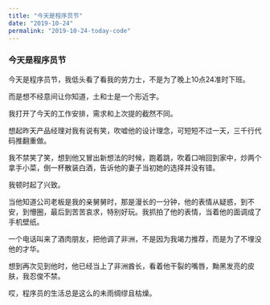 ```yaml
---
title: "今天是程序员节"
date: "2019-10-24"
permalink: "2019-10-24-today-code"
---
```


### 今天是程序员节

今天是程序员节，我低头看了看我的劳力士，不是为了晚上10点24准时下班。

而是想不经意间让你知道，土和士是一个形近字。

我打开了今天的工作安排，需求和上次提的截然不同。

想起昨天产品经理对我有说有笑，吹嘘他的设计理念，可短短不过一天，三千行代码推翻重做。

我不禁笑了笑，想到他又冒出新想法的时候，跑着跳，吹着口哨回到家中，炒两个拿手小菜，倒一杯散装白酒，告诉他的妻子当初她的选择并没有错。

我顿时起了兴致。

当他知道公司老板是我的亲舅舅时，那是漫长的一分钟，他的表情从疑惑，到不安，到懵圈，最后到苦苦哀求，特别好玩。我抓拍了他的表情，当着他的面调成了手机壁纸。

一个电话叫来了酒肉朋友，把他调了非洲，不是因为我竭力推荐，而是为了不埋没他的才华。

想到再次见到他时，他已经当上了非洲酋长，看着他干裂的嘴唇，黝黑发亮的皮肤，我忍俊不禁。

哎，程序员的生活总是这么的未雨绸缪且枯燥。
